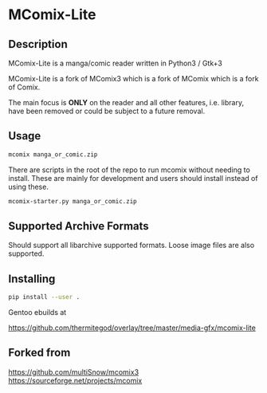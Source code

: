 # MComix-Lite

## Description

MComix-Lite is a manga/comic reader written in Python3 / Gtk+3

MComix-Lite is a fork of MComix3 which is a fork of MComix which is a fork of Comix.

The main focus is **ONLY** on the reader and all other features, i.e. library, have been removed or could be subject to a future removal.

## Usage

```bash
mcomix manga_or_comic.zip
```

There are scripts in the root of the repo to run mcomix without needing to install. These are mainly for development and users should install instead of using these.

```bash
mcomix-starter.py manga_or_comic.zip
```

## Supported Archive Formats

Should support all libarchive supported formats. Loose image files are also supported.

## Installing

```bash
pip install --user .
```

Gentoo ebuilds at

<https://github.com/thermitegod/overlay/tree/master/media-gfx/mcomix-lite>

## Forked from

<https://github.com/multiSnow/mcomix3>
<https://sourceforge.net/projects/mcomix>
